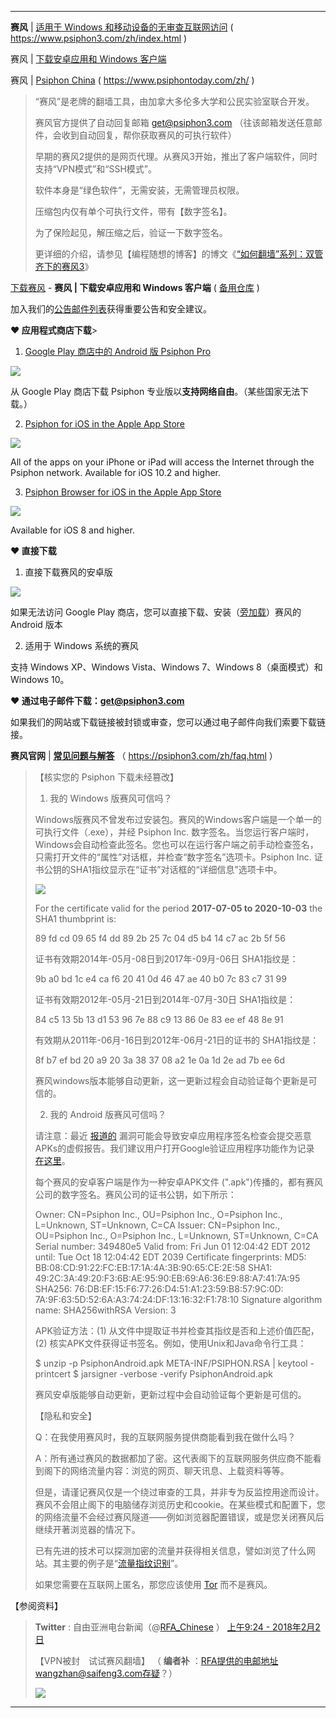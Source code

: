 ﻿
---

**赛风** | [适用于 Windows 和移动设备的无审查互联网访问](https://www.psiphon3.com/zh/index.html)
( https://www.psiphon3.com/zh/index.html )

赛风 | [下载安卓应用和 Windows 客户端](https://www.psiphon3.com/zh/download.html)

赛风 | [Psiphon China](https://www.psiphontoday.com/zh/) ( https://www.psiphontoday.com/zh/ )

> “赛风”是老牌的翻墙工具，由加拿大多伦多大学和公民实验室联合开发。
> 
> 赛风官方提供了自动回复邮箱 get@psiphon3.com （往该邮箱发送任意邮件，会收到自动回复，帮你获取赛风的可执行软件）
> 
> 早期的赛风2提供的是网页代理。从赛风3开始，推出了客户端软件，同时支持“VPN模式”和“SSH模式”。
> 
> 软件本身是“绿色软件”，无需安装，无需管理员权限。
> 
> 压缩包内仅有单个可执行文件，带有【数字签名】。
> 
> 为了保险起见，解压缩之后，验证一下数字签名。
> 
> 更详细的介绍，请参见【编程随想的博客】的博文《[“如何翻墙”系列：双管齐下的赛风3](https://program-think.blogspot.com/2011/10/gfw-psiphon.html
)》

 [下载赛风](https://www.psiphon3.com/zh/download.html) - **赛风 | 下载安卓应用和 Windows 客户端** ( [备用仓库](https://github.com/taoste/Hello-World/tree/master/GFW/%E8%B5%9B%E9%A3%8E-psiphon3) )
 
 加入我们的[公告邮件列表](https://groups.google.com/group/psiphon3)获得重要公告和安全建议。

 **♥ 应用程式商店下载**> 
 
 1. [Google Play 商店中的 Android 版 Psiphon Pro](https://play.google.com/store/apps/developer?id=Psiphon+Inc.)
 
 <img src="https://www.psiphon3.com/images/android/google-play-dev-page-qr.png"/>

 从 Google Play 商店下载 Psiphon 专业版以**支持网络自由**。（某些国家无法下载。）
 
 
 2. [Psiphon for iOS in the Apple App Store](https://itunes.apple.com/us/app/psiphon/id1276263909?ls=1&mt=8)
 
 <img src="https://www.psiphon3.com/images/ios/psiphon-vpn-app-store-qr.png"/>

 All of the apps on your iPhone or iPad will access the Internet through the Psiphon network. Available for iOS 10.2 and higher.
 
 3. [Psiphon Browser for iOS in the Apple App Store](https://itunes.apple.com/us/app/psiphon-browser/id1193362444?ls=1&mt=8)
 
 <img src="https://www.psiphon3.com/images/ios/psiphon-browser-app-store-qr.png"/>

 Available for iOS 8 and higher.
 
 **♥ 直接下载**
  
 1. 直接下载赛风的安卓版
 
 <img src="https://www.psiphon3.com/images/android/android-download-qr.png"/>
 
 如果无法访问 Google Play 商店，您可以直接下载、安装（[旁加载](https://en.wikipedia.org/wiki/Sideloading)）赛风的 Android 版本
 
 2. 适用于 Windows 系统的赛风
 
 支持 Windows XP、Windows Vista、Windows 7、Windows 8（桌面模式）和 Windows 10。
 
 **♥ 通过电子邮件下载：get@psiphon3.com**
 
 如果我们的网站或下载链接被封锁或审查，您可以通过电子邮件向我们索要下载链接。

**赛风官网** | [**常见问题与解答**](https://psiphon3.com/zh/faq.html)  （ https://psiphon3.com/zh/faq.html ）

> 【核实您的 Psiphon 下载未经篡改】
> 
> 1. 我的 Windows 版赛风可信吗？
> 
> Windows版赛风不曾发布过安装包。赛风的Windows客户端是一个单一的可执行文件（.exe），并经 Psiphon Inc. 数字签名。当您运行客户端时，Windows会自动检查此签名。您也可以在运行客户端之前手动检查签名，只需打开文件的“属性”对话框，并检查“数字签名”选项卡。Psiphon Inc. 证书公钥的SHA1指纹显示在“证书”对话框的“详细信息”选项卡中。 
>
> <img src="https://psiphon3.com/images/faq/faq-authentic-windows.png"/>
> 
>  For the certificate valid for the period **2017-07-05 to 2020-10-03** the SHA1 thumbprint is:
>
> 89 fd cd 09 65 f4 dd 89 2b 25 7c 04 d5 b4 14 c7 ac 2b 5f 56
> 
> 证书有效期2014年-05月-08日到2017年-09月-06日 SHA1指纹是：
>
> 9b a0 bd 1c e4 ca f6 20 41 0d 46 47 ae 40 b0 7c 83 c7 31 99
> 
> 证书有效期2012年-05月-21日到2014年-07月-30日 SHA1指纹是：
>
> 84 c5 13 5b 13 d1 53 96 7e 88 c9 13 86 0e 83 ee ef 48 8e 91
> 
> 有效期从2011年-06月-16日到2012年-06月-21日的证书的 SHA1指纹是：
>
> 8f b7 ef bd 20 a9 20 3a 38 37 08 a2 1e 0a 1d 2e ad 7b ee 6d
> 
> 赛风windows版本能够自动更新，这一更新过程会自动验证每个更新是可信的。 
> 
> 2. 我的 Android 版赛风可信吗？
>
> 请注意：最近 [报道的](http://www.zdnet.com/google-releases-fix-to-oems-for-blue-security-android-security-hole-7000017782/) 漏洞可能会导致安卓应用程序签名检查会提交恶意APKs的虚假报告。我们建议用户打开Google验证应用程序功能作为记录 [在这里](https://support.google.com/accounts/answer/2812853?hl=en)。 
>
> 每个赛风的安卓客户端是作为一种安卓APK文件 (".apk")传播的，都有赛风公司的数字签名。赛风公司的证书公钥，如下所示：
> 
> Owner: CN=Psiphon Inc., OU=Psiphon Inc., O=Psiphon Inc.,
> L=Unknown, ST=Unknown, C=CA
> Issuer: CN=Psiphon Inc., OU=Psiphon Inc., O=Psiphon Inc.,
> L=Unknown, ST=Unknown, C=CA
> Serial number: 349480e5
> Valid from: Fri Jun 01 12:04:42 EDT 2012 until: Tue Oct 18 12:04:42 EDT 2039
> Certificate fingerprints:
> MD5:  BB:08:CD:91:22:FC:EB:17:1A:4A:3B:90:65:CE:2E:58
> SHA1: 49:2C:3A:49:20:F3:6B:AE:95:90:EB:69:A6:36:E9:88:A7:41:7A:95
> SHA256: 76:DB:EF:15:F6:77:26:D4:51:A1:23:59:B8:57:9C:0D:
> 7A:9F:63:5D:52:6A:A3:74:24:DF:13:16:32:F1:78:10
> Signature algorithm name: SHA256withRSA
> Version: 3
> 
> APK验证方法：(1) 从文件中提取证书并检查其指纹是否和上述价值匹配，(2) 核实APK文件获得证书签名。例如，使用Unix和Java命令行工具： 
> 
> $ unzip -p PsiphonAndroid.apk META-INF/PSIPHON.RSA | keytool -printcert
> $ jarsigner -verbose -verify PsiphonAndroid.apk
> 
>  赛风安卓版能够自动更新，更新过程中会自动验证每个更新是可信的。 
> 
> 
> 【隐私和安全】
> 
> Q：在我使用赛风时，我的互联网服务提供商能看到我在做什么吗？
> 
> A：所有通过赛风的数据都加了密。这代表阁下的互联网服务供应商不能看到阁下的网络流量内容：浏览的网页、聊天讯息、上载资料等等。
> 
> 但是，请谨记赛风仅是一个绕过审查的工具，并非专为反监控用途而设计。赛风不会阻止阁下的电脑储存浏览历史和cookie。在某些模式和配置下，您的网络流量不会经过赛风隧道——例如浏览器配置错误，或是您关闭赛风后继续开著浏览器的情况下。
> 
> 已有先进的技术可以探测加密的流量并获得相关信息，譬如浏览了什么网站。其主要的例子是“[流量指纹识别](https://blog.torproject.org/blog/experimental-defense-website-traffic-fingerprinting)”。
> 
> 如果您需要在互联网上匿名，那您应该使用 [Tor](https://www.torproject.org/) 而不是赛风。
> 

【参阅资料】

> **Twitter** : 自由亚洲电台新闻（@[RFA_Chinese](https://twitter.com/RFA_Chinese) ） [上午9:24 - 2018年2月2日](https://twitter.com/RFA_Chinese/status/959492689375920128)
> 
> 【VPN被封　试试赛风翻墙】 （ **编者补** ：RFA提供的电邮地址wangzhan@saifeng3.com存疑？）
>
> <img src="https://camo.githubusercontent.com/8f6dec467803216328293df20d316d132394b059/68747470733a2f2f7062732e7477696d672e636f6d2f6d656469612f4456444e677753583441416348446f2e6a7067"/>

---
